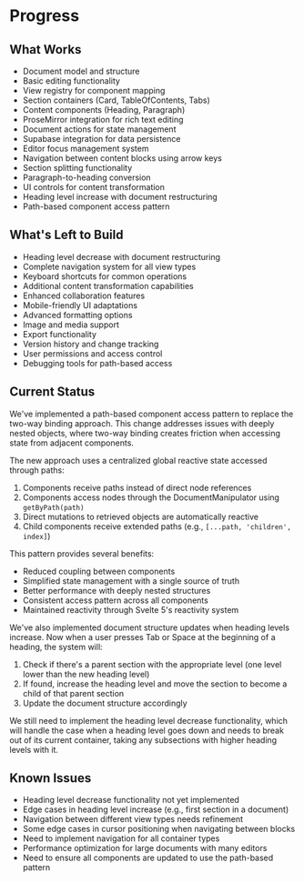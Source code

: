 # Progress

## What Works
- Document model and structure
- Basic editing functionality
- View registry for component mapping
- Section containers (Card, TableOfContents, Tabs)
- Content components (Heading, Paragraph)
- ProseMirror integration for rich text editing
- Document actions for state management
- Supabase integration for data persistence
- Editor focus management system
- Navigation between content blocks using arrow keys
- Section splitting functionality
- Paragraph-to-heading conversion
- UI controls for content transformation
- Heading level increase with document restructuring
- Path-based component access pattern

## What's Left to Build
- Heading level decrease with document restructuring
- Complete navigation system for all view types
- Keyboard shortcuts for common operations
- Additional content transformation capabilities
- Enhanced collaboration features
- Mobile-friendly UI adaptations
- Advanced formatting options
- Image and media support
- Export functionality
- Version history and change tracking
- User permissions and access control
- Debugging tools for path-based access

## Current Status
We've implemented a path-based component access pattern to replace the two-way binding approach. This change addresses issues with deeply nested objects, where two-way binding creates friction when accessing state from adjacent components.

The new approach uses a centralized global reactive state accessed through paths:

1. Components receive paths instead of direct node references
2. Components access nodes through the DocumentManipulator using `getByPath(path)`
3. Direct mutations to retrieved objects are automatically reactive
4. Child components receive extended paths (e.g., `[...path, 'children', index]`)

This pattern provides several benefits:
- Reduced coupling between components
- Simplified state management with a single source of truth
- Better performance with deeply nested structures
- Consistent access pattern across all components
- Maintained reactivity through Svelte 5's reactivity system

We've also implemented document structure updates when heading levels increase. Now when a user presses Tab or Space at the beginning of a heading, the system will:

1. Check if there's a parent section with the appropriate level (one level lower than the new heading level)
2. If found, increase the heading level and move the section to become a child of that parent section
3. Update the document structure accordingly

We still need to implement the heading level decrease functionality, which will handle the case when a heading level goes down and needs to break out of its current container, taking any subsections with higher heading levels with it.

## Known Issues
- Heading level decrease functionality not yet implemented
- Edge cases in heading level increase (e.g., first section in a document)
- Navigation between different view types needs refinement
- Some edge cases in cursor positioning when navigating between blocks
- Need to implement navigation for all container types
- Performance optimization for large documents with many editors
- Need to ensure all components are updated to use the path-based pattern
